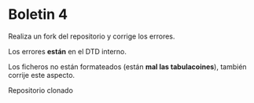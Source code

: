 # Boletin 4

Realiza un fork del repositorio y corrige los errores.

Los errores **están** en el DTD interno.

Los ficheros no están formateados (están **mal las tabulacoines**), también corrije este aspecto.

Repositorio clonado